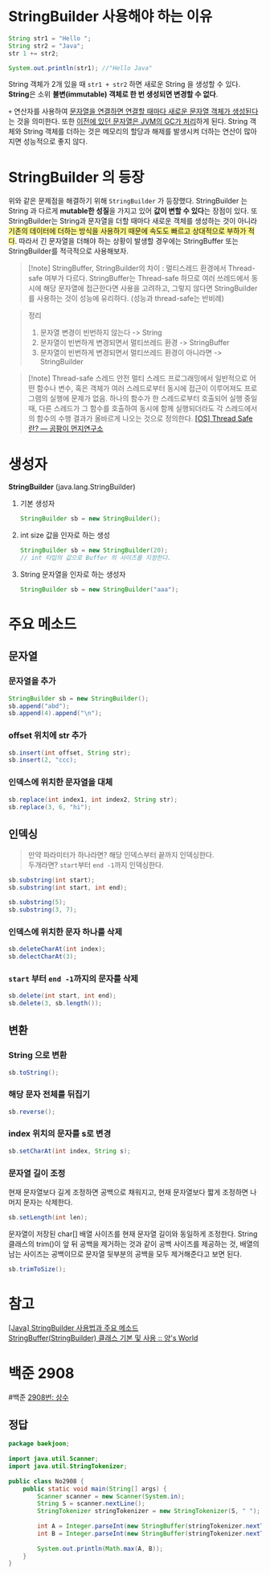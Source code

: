 # StringBuilder 사용해야 하는 이유
```java
String str1 = "Hello ";
String str2 = "Java";
str 1 += str2;

System.out.println(str1); //"Hello Java"
```

String 객체가 2개 있을 때 `str1 + str2` 하면 새로운 String 을 생성할 수 있다.<br>
**String**은 소위 **불변(immutable) 객체로 한 번 생성되면 변경할 수 없다**.<br>

`+` 연산자를 사용하여 <u>문자열을 연결하면 연결할 때마다 새로운 문자열 객체가 생성된다</u>는 것을 의미한다. 또한 <u>이전에 있던 문자열은 JVM의 GC가 처리</u>하게 된다. String 객체와 String 객체를 더하는 것은 메모리의 할당과 해제를 발생시켜 더하는 연산이 많아지면 성능적으로 좋지 않다.

# StringBuilder 의 등장
위와 같은 문제점을 해결하기 위해 `StringBuilder` 가 등장했다. StringBuilder 는 String 과 다르게 **mutable한 성질**을 가지고 있어 **값이 변할 수 있다**는 장점이 있다. 또 StringBuilder는 String과 문자열을 더할 때마다 새로운 객체를 생성하는 것이 아니라 <span style="background:#fff88f">기존의 데이터에 더하는 방식을 사용하기 때문에 속도도 빠르고 상대적으로 부하가 적다</span>. 따라서 긴 문자열을 더해야 하는 상황이 발생할 경우에는 StringBuffer 또는 StringBuilder를 적극적으로 사용해보자.

>[!note] StringBuffer, StringBuilder의 차이 : 멀티스레드 환경에서 Thread-safe 여부가 다르다.
>StringBuffer는 Thread-safe 하므로 여러 쓰레드에서 동시에 해당 문자열에 접근한다면 사용을 고려하고, 그렇지 않다면 StringBuilder를 사용하는 것이 성능에 유리하다. (성능과 thread-safe는 반비례)

> 정리
> 1. 문자열 변경이 빈번하지 않는다 -> String
> 2. 문자열이 빈번하게 변경되면서 멀티쓰레드 환경 -> StringBuffer
> 3. 문자열이 빈번하게 변경되면서 멀티쓰레드 환경이 아니라면 -> StringBuilder

>[!note] Thread-safe 스레드 안전
>멀티 스레드 프로그래밍에서 일반적으로 어떤 함수나 변수, 혹은 객체가 여러 스레드로부터 동시에 접근이 이루어져도 프로그램의 실행에 문제가 없음. 하나의 함수가 한 스레드로부터 호출되어 실행 중일 때, 다른 스레드가 그 함수를 호출하여 동시에 함께 실행되더라도 각 스레드에서의 함수의 수행 결과가 올바르게 나오는 것으로 정의한다. [[OS] Thread Safe란? — 곰팡이 먼지연구소](https://gompangs.tistory.com/entry/OS-Thread-Safe란)

# 생성자
**StringBuilder** (java.lang.StringBuilder)
1. 기본 생성자
	```java
	StringBuilder sb = new StringBuilder();
	```
2. int size 값을 인자로 하는 생성
	```java
	StringBuilder sb = new StringBuilder(20);
	// int 타입의 값으로 Buffer 의 사이즈를 지정한다.
	```
3. String 문자열을 인자로 하는 생성자
	```java
	StringBuilder sb = new StringBuilder("aaa");
	```

# 주요 메소드
## 문자열
### 문자열을 추가
```java
StringBuilder sb = new StringBuilder();
sb.append("abd");
sb.append(4).append("\n");
```

### offset 위치에 str 추가
```java
sb.insert(int offset, String str);
sb.insert(2, "ccc);
```

### 인덱스에 위치한 문자열을 대체
```java
sb.replace(int index1, int index2, String str);
sb.replace(3, 6, "hi");
```

## 인덱싱
> 만약 파라미터가 하나라면? 해당 인덱스부터 끝까지 인덱싱한다. <br>
> 두개라면? `start`부터 `end -1`까지 인덱싱한다.

```java
sb.substring(int start);
sb.substring(int start, int end);

sb.substring(5);
sb.substring(3, 7);
```

### 인덱스에 위치한 문자 하나를 삭제
```java
sb.deleteCharAt(int index);
sb.delectCharAt(3);
```

### `start` 부터 `end -1`까지의 문자를 삭제
```java
sb.delete(int start, int end);
sb.delete(3, sb.length());
```


## 변환
### String 으로 변환
```java
sb.toString();
```

### 해당 문자 전체를 뒤집기
```java
sb.reverse();
```

### index 위치의 문자를 s로 변경
```java
sb.setCharAt(int index, String s);
```

### 문자열 길이 조정
현재 문자열보다 길게 조정하면 공백으로 채워지고, 현재 문자열보다 짧게 조정하면 나머지 문자는 삭제한다.
```java
sb.setLength(int len);
```

문자열이 저장된 char[] 배열 사이즈를 현재 문자열 길이와 동일하게 조정한다. String 클래스의 trim()이 앞 뒤 공백을 제거하는 것과 같이 공백 사이즈를 제공하는 것, 배열의 남는 사이즈는 공백이므로 문자열 뒷부분의 공백을 모두 제거해준다고 보면 된다.
```java
sb.trimToSize();
```

# 참고
[[Java] StringBuilder 사용법과 주요 메소드](https://myeongju00.tistory.com/61) <br>
[StringBuffer(StringBuilder) 클래스 기본 및 사용 :: 양's World](https://yangbox.tistory.com/58)

# 백준 2908
#백준 
[2908번: 상수](https://www.acmicpc.net/problem/2908)
## 정답
```java
package baekjoon;  
  
import java.util.Scanner;  
import java.util.StringTokenizer;  
  
public class No2908 {  
    public static void main(String[] args) {  
        Scanner scanner = new Scanner(System.in);  
        String S = scanner.nextLine();  
        StringTokenizer stringTokenizer = new StringTokenizer(S, " ");  
  
        int A = Integer.parseInt(new StringBuffer(stringTokenizer.nextToken()).reverse().toString());  
        int B = Integer.parseInt(new StringBuffer(stringTokenizer.nextToken()).reverse().toString());  
  
        System.out.println(Math.max(A, B));  
    }  
}
```